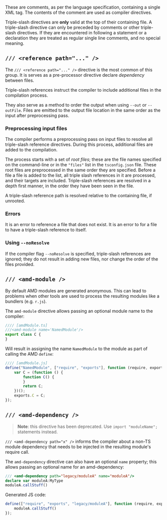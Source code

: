 These are comments, as per the language specification, containing a single XML tag.
The contents of the comment are used as compiler directives.

Triple-slash directives are **only** valid at the top of their containing file.
A triple-slash directive can only be preceded by comments or other triple-slash directives.
If they are encountered in following a statement or a declaration they are treated as regular single line comments, and no special meaning.

## `/// <reference path="..." />`

The `/// <reference path="..." />` directive is the most common of this group.
It is serves as a pre-processor directive declare *dependency* between files.

Triple-slash references instruct the compiler to include additional files in the compilation process.

They also serve as a method to order the output when using `--out` or `--outFile`.
Files are emitted to the output file location in the same order as the input after preprocessing pass.

### Preprocessing input files

The compiler performs a preprocessing pass on input files to resolve all triple-slash reference directives.
During this process, additional files are added to the compilation.

The process starts with a set of *root files*;
these are the file names specified on the command-line or in the `"files"` list in the `tsconfig.json` file.
These root files are preprocessed in the same order they are specified.
Before a file a file is added to the list, all triple slash references in it are processed, and their targets are included.
Triple-slash references are resolved in a depth first manner, in the order they have been seen in the file.

A triple-slash reference path is resolved relative to the containing file, if unrooted.

### Errors

It is an error to reference a file that does not exist.
It is an error to for a file to have a triple-slash reference to itself.

### Using `--noResolve`

If the compiler flag `--noResolve` is specified, triple-slash references are ignored; they do not result in adding new files, nor change the order of the files provided.

## `/// <amd-module />`

By default AMD modules are generated anonymous.
This can lead to problems when other tools are used to process the resulting modules like a bundlers (e.g. `r.js`).

The `amd-module` directive allows passing an optional module name to the compiler:

```ts
//// [amdModule.ts]
///<amd-module name='NamedModule'/>
export class C {
}
```

Will result in assigning the name `NamedModule` to the module as part of calling the AMD `define`:

```js
//// [amdModule.js]
define("NamedModule", ["require", "exports"], function (require, exports) {
    var C = (function () {
        function C() {
        }
        return C;
    })();
    exports.C = C;
});
```

## `/// <amd-dependency />`

> **Note**: this directive has been deprecated. Use `import "moduleName";` statements instead.

`/// <amd-dependency path="x" />` informs the compiler about a non-TS module dependency that needs to be injected in the resulting module's require call.

The `amd-dependency` directive can also have an optional `name` property; this allows passing an optional name for an amd-dependency:

```ts
/// <amd-dependency path="legacy/moduleA" name="moduleA"/>
declare var moduleA:MyType
moduleA.callStuff()
```

Generated JS code:

```js
define(["require", "exports", "legacy/moduleA"], function (require, exports, moduleA) {
    moduleA.callStuff()
});
```

